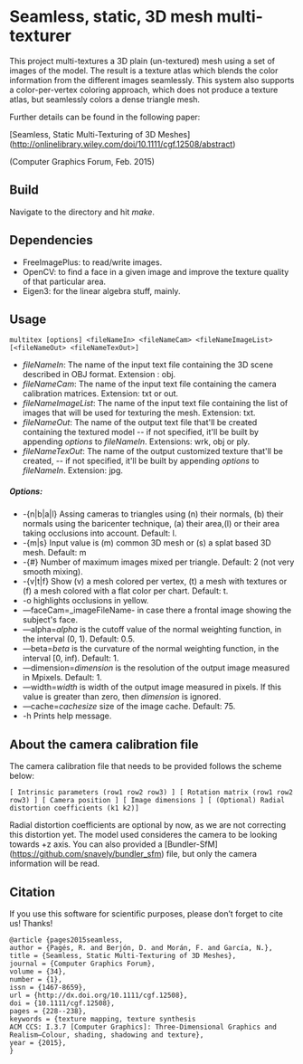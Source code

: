 # Seamless, static, 3D mesh multi-texturer

This project multi-textures a 3D plain (un-textured) mesh using a set of images of the model. The result is a texture atlas which blends the color information from the different images seamlessly. This system also supports a color-per-vertex coloring approach, which does not produce a texture atlas, but seamlessly colors a dense triangle mesh.

Further details can be found in the following paper:

[Seamless, Static Multi-Texturing of 3D Meshes] (http://onlinelibrary.wiley.com/doi/10.1111/cgf.12508/abstract)

(Computer Graphics Forum, Feb. 2015)

## Build

Navigate to the directory and hit *make*. 

## Dependencies

- FreeImagePlus: to read/write images.
- OpenCV: to find a face in a given image and improve the texture quality of that particular area.
- Eigen3: for the linear algebra stuff, mainly.

## Usage
 
	multitex [options] <fileNameIn> <fileNameCam> <fileNameImageList> [<fileNameOut> <fileNameTexOut>]

* _fileNameIn_: The name of the input text file containing the 3D scene described in OBJ format. Extension : obj.
* _fileNameCam_: The name of the input text file containing the camera calibration matrices. Extension: txt or out.
* _fileNameImageList_: The name of the input text file containing the list of images that will be used for texturing the mesh. Extension: txt.
* _fileNameOut_: The name of the output text file that'll be created containing the textured model -- if not specified, it'll be built by appending _options_ to _fileNameIn_. Extensions: wrk, obj or ply.
* _fileNameTexOut_: The name of the output customized texture that'll be created, -- if not specified, it'll be built by appending _options_ to _fileNameIn_. Extension: jpg.

##### Options:
* -{n|b|a|l}	Assing cameras to triangles using (n) their normals, (b) their normals using the baricenter technique, (a) their area,(l)	or their area taking occlusions into account. Default: l.
* -{m|s}	Input value is (m) common 3D mesh or (s) a splat based 3D mesh. Default: m
* -{#}		Number of maximum images mixed per triangle. Default: 2 (not very smooth mixing).
* -{v|t|f} Show (v) a mesh colored per vertex, (t) a mesh with textures or (f) a mesh colored with a flat color per chart. Default: t.
* -o highlights occlusions in yellow.
* —faceCam=_imageFileName-   in case there a frontal image showing the subject's face.
* —alpha=_alpha_ is the cutoff value of the normal weighting function, in the interval (0, 1). Default: 0.5.
* —beta=_beta_ is the curvature of the normal weighting function, in the interval [0, inf). Default: 1.
* —dimension=_dimension_ is the resolution of the output image measured in Mpixels. Default: 1.
* —width=_width_ is width of the output image measured in pixels. If this value is greater than zero, then _dimension_ is ignored.
* —cache=_cachesize_ size of the image cache. Default: 75.
* -h		Prints help message.


## About the camera calibration file

The camera calibration file that needs to be provided follows the scheme below:

	[ Intrinsic parameters (row1 row2 row3) ] [ Rotation matrix (row1 row2 row3) ] [ Camera position ] [ Image dimensions ] [ (Optional) Radial distortion coefficients (k1 k2)]

Radial distortion coefficients are optional by now, as we are not correcting this distortion yet. The model used consideres the camera to be looking towards +z axis. You can also provided a [Bundler-SfM] (https://github.com/snavely/bundler_sfm) file, but only the camera information will be read.

## Citation

If you use this software for scientific purposes, please don’t forget to cite us! Thanks!

	@article {pages2015seamless,
	author = {Pagés, R. and Berjón, D. and Morán, F. and García, N.},
	title = {Seamless, Static Multi-Texturing of 3D Meshes},
	journal = {Computer Graphics Forum},
	volume = {34},
	number = {1},
	issn = {1467-8659},
	url = {http://dx.doi.org/10.1111/cgf.12508},
	doi = {10.1111/cgf.12508},
	pages = {228--238},
	keywords = {texture mapping, texture synthesis
	ACM CCS: I.3.7 [Computer Graphics]: Three-Dimensional Graphics and Realism—Colour, shading, shadowing and texture},
	year = {2015},
	}



